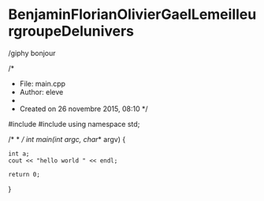 # BenjaminFlorianOlivierGaelLemeilleurgroupeDelunivers
/giphy bonjour

/* 
 * File:   main.cpp
 * Author: eleve
 *
 * Created on 26 novembre 2015, 08:10
 */

#include <cstdlib>
#include <iostream>
using namespace std;




/*
 * 
 */
int main(int argc, char** argv) {
    
    int a;
    cout << "hello world " << endl;
   
    return 0;

  
}


